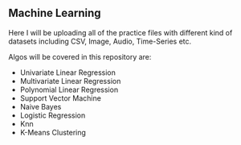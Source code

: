 
## Machine Learning

Here I will be uploading all of the practice files with different kind of datasets including CSV, Image, Audio, Time-Series etc.

Algos will be covered in this repository are: 

- Univariate Linear Regression
- Multivariate Linear Regression
- Polynomial Linear Regression
- Support Vector Machine 
- Naive Bayes
- Logistic Regression
- Knn
- K-Means Clustering
